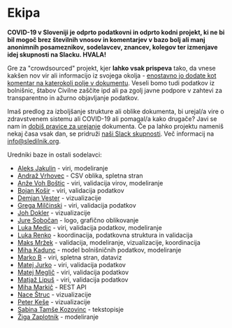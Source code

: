 # Ekipa

**COVID-19 v Sloveniji je odprto podatkovni in odprto kodni projekt, ki ne bi bil mogoč brez številnih vnosov in komentarjev v bazo bolj ali manj anonimnih posameznikov, sodelavcev, znancev, kolegov ter izmenjave idej skupnosti na Slacku. HVALA!**

Gre za "crowdsourced" projekt, kjer **lahko vsak prispeva** tako, da vnese kakšen nov vir ali informacijo iz svojega okolja - [enostavno jo dodate kot komentar na katerokoli polje v dokumentu](https://docs.google.com/spreadsheets/d/1N1qLMoWyi3WFGhIpPFzKsFmVE0IwNP3elb_c18t2DwY/edit#gid=0). Veseli bomo tudi podatkov iz bolnišnic, štabov Civilne zaščite ipd ali pa zgolj javne podpore v zahtevi za transparentno in ažurno objavljanje podatkov.

Imaš predlog za izboljšanje strukture ali oblike dokumenta, bi urejal/a vire o zdravstvenem sistemu ali COVID-19 ali pomagal/a kako drugače? Javi se nam in [dobiš pravice za urejanje](mailto:info@sledilnik.org) dokumenta.
Če pa lahko projektu nameniš nekaj časa vsak dan, se pridruži [naši Slack skupnosti](http://slo-covid-19.slack.com). Več informacij na info@sledilnik.org.

Uredniki baze in ostali sodelavci:

-   [Aleks Jakulin](https://twitter.com/aleksj) - viri, modeliranje
-   [Andraž Vrhovec](http://github.com/overlordtm) - CSV oblika, spletna stran
-   [Anže Voh Boštic](https://podcrto.si/author/anze/) - viri, validacija virov, modeliranje
-   [Bojan Košir](https://twitter.com/BojanKosir) - viri, validacija podatkov
-   [Demjan Vester](https://github.com/VesterDe) - vizualizacije
-   [Grega Milčinski](https://www.linkedin.com/in/gregamilcinski/) - viri, validacija podatkov
-   [Joh Dokler](https://github.com/joahim) - vizualizacije
-   [Jure Sobočan](https://www.linkedin.com/in/juresobocan) - logo, grafično oblikovanje
-   [Luka Medic](https://www.facebook.com/luka.medic.79) - viri, validacija podatkov, modeliranje
-   [Luka Renko](https://twitter.com/lukarenko) - koordinacija, podatkovna struktura in validacija
-   [Maks Mržek](https://twitter.com/maksmrzek) - validacija, modeliranje, vizualizacije, koordinacija
-   [Miha Kadunc](https://twitter.com/miha_kadunc) - model bolnišničnih podatkov, modeliranje
-   [Marko B](https://twitter.com/multikultivator) - viri, spletna stran, dataviz
-   [Matej Jurko](https://www.linkedin.com/in/matejjurko/) - viri, validacija podatkov
-   [Matej Meglič](https://www.linkedin.com/in/matejmeglic/) - viri, validacija podatkov
-   [Matjaž Lipuš](https://twitter.com/MatjazL) - viri, validacija podatkov
-   [Miha Markič](https://twitter.com/MihaMarkic) - REST API
-   [Nace Štruc](https://www.nace.si/) - vizualizacije
-   [Peter Keše](https://twitter.com/pkese/) - vizualizacije
-   [Sabina Tamše Kozovinc](https://www.linkedin.com/in/sabina-tamse-copywriter/) - tekstopisje
-   [Žiga Zaplotnik](https://twitter.com/ZaplotnikZiga) - modeliranje
